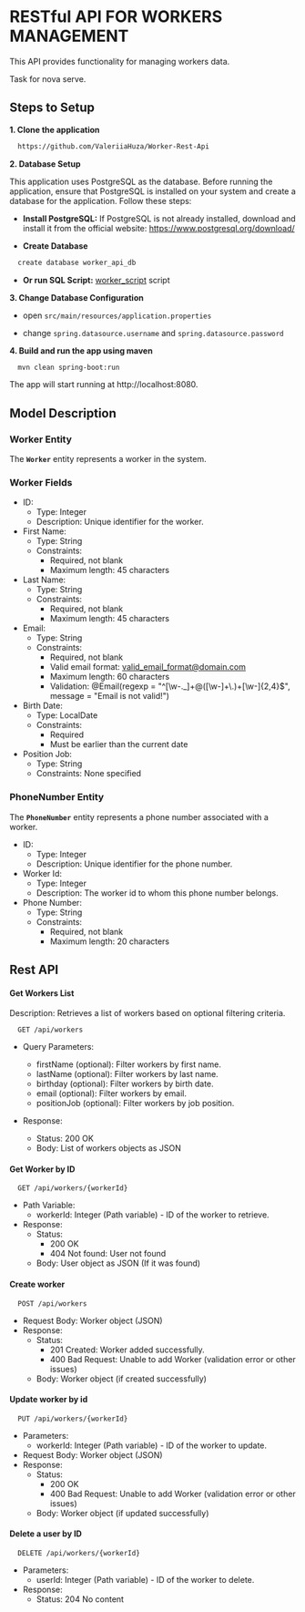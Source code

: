 
# RESTful API FOR WORKERS MANAGEMENT

This API provides functionality for managing workers data.

Task for nova serve.


## Steps to Setup

**1. Clone the application**

```bash
  https://github.com/ValeriiaHuza/Worker-Rest-Api
```

**2. Database Setup**

This application uses PostgreSQL as the database. Before running the application, ensure that PostgreSQL is installed on your system and create a database for the application. Follow these steps:

- **Install PostgreSQL:** If PostgreSQL is not already installed, download and install it from the official website: https://www.postgresql.org/download/

- **Create Database**

```bash
  create database worker_api_db
```

- **Or run SQL Script:** [worker_script](https://github.com/ValeriiaHuza/Worker-Rest-Api/blob/main/worker_script) script

**3. Change Database Configuration**

- open `src/main/resources/application.properties`

- change `spring.datasource.username` and `spring.datasource.password`

**4. Build and run the app using maven**

```bash
  mvn clean spring-boot:run
```

The app will start running at http://localhost:8080.

## Model Description

### Worker Entity

The **`Worker`** entity represents a worker in the system.

### Worker Fields

- ID:
   - Type: Integer
   - Description: Unique identifier for the worker.
- First Name:
   - Type: String
   - Constraints:
       - Required, not blank
       - Maximum length: 45 characters
- Last Name:
    - Type: String
    - Constraints:
        - Required, not blank
        - Maximum length: 45 characters
- Email:
    - Type: String
    - Constraints:
        - Required, not blank
        - Valid email format: valid_email_format@domain.com
        - Maximum length: 60 characters
        - Validation: @Email(regexp = "^[\\w-._]+@([\\w-]+\\.)+[\\w-]{2,4}$", message = "Email is not valid!")
- Birth Date:
    - Type: LocalDate
    - Constraints:
        - Required
        - Must be earlier than the current date
- Position Job:
    - Type: String
    - Constraints: None specified

### PhoneNumber Entity

The **`PhoneNumber`** entity represents a phone number associated with a worker.

- ID:
  - Type: Integer
  - Description: Unique identifier for the phone number.
- Worker Id:
  - Type: Integer
  - Description: The worker id to whom this phone number belongs.
- Phone Number:
  - Type: String
  - Constraints:
    - Required, not blank
    - Maximum length: 20 characters

## Rest API

#### Get Workers List

Description: Retrieves a list of workers based on optional filtering criteria.

```http
  GET /api/workers
```
- Query Parameters:
    - firstName (optional): Filter workers by first name.
    - lastName (optional): Filter workers by last name.
    - birthday (optional): Filter workers by birth date.
    - email (optional): Filter workers by email.
    - positionJob (optional): Filter workers by job position.

- Response:
   - Status: 200 OK
   - Body: List of workers objects as JSON

#### Get Worker by ID

```http
  GET /api/workers/{workerId}
```

- Path Variable:
  - workerId: Integer (Path variable) - ID of the worker to retrieve.
- Response:
   - Status: 
       - 200 OK
       - 404 Not found: User not found
   - Body: User object as JSON (If it was found)

#### Create worker

```http
  POST /api/workers
```

- Request Body: Worker object (JSON)
- Response:
   - Status:
       - 201 Created: Worker added successfully.
       - 400 Bad Request: Unable to add Worker (validation error or other issues)
    - Body: Worker object (if created successfully)

#### Update worker by id

```http
  PUT /api/workers/{workerId}
```

- Parameters:
   - workerId: Integer (Path variable) - ID of the worker to update.
- Request Body: Worker object (JSON)
- Response:
    - Status: 
        - 200 OK
        - 400 Bad Request: Unable to add Worker (validation error or other issues)
    - Body: Worker object (if updated  successfully)

#### Delete a user by ID

```http
  DELETE /api/workers/{workerId}
```

- Parameters:
   - userId: Integer (Path variable) - ID of the worker to delete.
- Response:
   - Status: 204 No content


